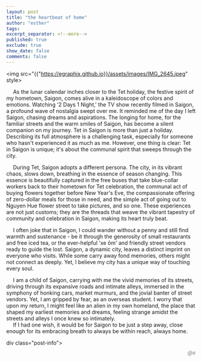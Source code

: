```yaml
---
layout: post
title: "the heartbeat of home"
author: "esther"
tags: 
excerpt_separator: <!--more-->
published: true
exclude: true
show_date: false
comments: false
---
```



<img src="{{"https://egraphix.github.io}}/assets/images/IMG_2645.jpeg" style> 


&emsp; As the lunar calendar inches closer to the Tet holiday, the festive spirit of my hometown, Saigon, comes alive in a kaleidoscope of colors and emotions. Watching '2 Days 1 Night,' the TV show recently filmed in Saigon, a profound wave of nostalgia swept over me. It reminded me of the day I left Saigon, chasing dreams and aspirations. The longing for home, for the familiar streets and the warm smiles of Saigon, has become a silent companion on my journey. <!--more--> Tet in Saigon is more than just a holiday. Describing its full atmosphere is a challenging task, especially for someone who hasn't experienced it as much as me. However, one thing is clear: Tet in Saigon is unique; it's about the communal spirit that sweeps through the city. <br>



&emsp;  During Tet, Saigon adopts a different persona. The city, in its vibrant chaos, slows down, breathing in the essence of season changing. This essence is beautifully captured in the free buses that take blue-collar workers back to their hometown for Tet celebration, the communal act of buying flowers together before New Year's Eve, the compassionate offering of zero-dollar meals for those in need, and the simple act of going out to Nguyen Hue flower street to take pictures, and so one. These experiences are not just customs; they are the threads that weave the vibrant tapestry of community and celebration in Saigon, making its heart truly beat.

&emsp;  I often joke that in Saigon, I could wander without a penny and still find warmth and sustenance - be it through the generosity of small restaurants and free iced tea, or the ever-helpful 'xe ôm' and friendly street vendors ready to guide the lost. Saigon, a dynamic city, leaves a distinct imprint on everyone who visits. While some carry away fond memories, others might not connect as deeply. Yet, I believe my city has a unique way of touching every soul.


&emsp; I am a child of Saigon, carrying with me the vivid memories of its streets, driving through its expansive roads and intimate alleys, immersed in the symphony of honking cars, market murmurs, and the jovial banter of street vendors. Yet, I am gripped by fear, as an overseas student. I worry that upon my return, I might feel like an alien in my own homeland, the place that shaped my earliest memories and dreams, feeling strange amidst the streets and alleys I once knew so intimately.  <br>
&emsp; If I had one wish, it would be for Saigon to be just a step away, close enough for its embracing breath to always be within reach, always home.

div class="post-info"> 
<p style="text-align: right; font-style: italic; color: grey; line-height: 0.5;">@e</p>

</div>